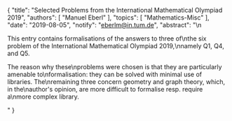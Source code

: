 {
    "title": "Selected Problems from the International Mathematical Olympiad 2019",
    "authors": [
        "Manuel Eberl"
    ],
    "topics": [
        "Mathematics-Misc"
    ],
    "date": "2019-08-05",
    "notify": "eberlm@in.tum.de",
    "abstract": "\n<p>This entry contains formalisations of the answers to three of\nthe six problem of the International Mathematical Olympiad 2019,\nnamely Q1, Q4, and Q5.</p> <p>The reason why these\nproblems were chosen is that they are particularly amenable to\nformalisation: they can be solved with minimal use of libraries. The\nremaining three concern geometry and graph theory, which, in the\nauthor's opinion, are more difficult to formalise resp. require a\nmore complex library.</p>"
}
